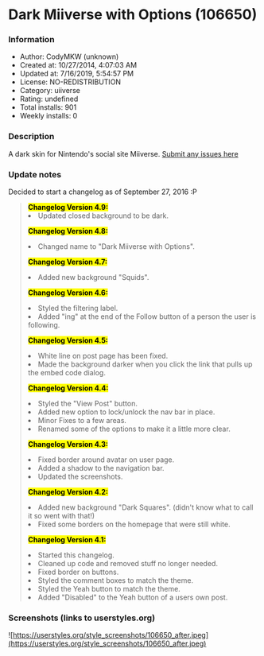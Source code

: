 # Dark Miiverse with Options (106650)

### Information
- Author: CodyMKW (unknown)
- Created at: 10/27/2014, 4:07:03 AM
- Updated at: 7/16/2019, 5:54:57 PM
- License: NO-REDISTRIBUTION
- Category: uiiverse
- Rating: undefined
- Total installs: 901
- Weekly installs: 0


### Description
A dark skin for Nintendo's social site Miiverse.
<a href="https://github.com/CodyMKW/Dark-Userstyles/issues">Submit any issues here</a>

### Update notes
Decided to start a changelog as of September 27, 2016 :P

<blockquote>
<mark><b>Changelog Version 4.9:</b></mark>
<li>Updated closed background to be dark.

<mark><b>Changelog Version 4.8:</b></mark>
<li>Changed name to "Dark Miiverse with Options".

<mark><b>Changelog Version 4.7:</b></mark>
<li>Added new background "Squids".

<mark><b>Changelog Version 4.6:</b></mark>
<li>Styled the filtering label.
<li>Added "ing" at the end of the Follow button of a person the user is following.

<mark><b>Changelog Version 4.5:</b></mark>
<li>White line on post page has been fixed.
<li>Made the background darker when you click the link that pulls up the embed code dialog.

<mark><b>Changelog Version 4.4:</b></mark>
<li>Styled the "View Post" button.
<li>Added new option to lock/unlock the nav bar in place.
<li>Minor Fixes to a few areas.
<li>Renamed some of the options to make it a little more clear.

<mark><b>Changelog Version 4.3:</b></mark>
<li>Fixed border around avatar on user page.
<li>Added a shadow to the navigation bar.
<li>Updated the screenshots.

<mark><b>Changelog Version 4.2:</b></mark>
<li>Added new background "Dark Squares". (didn't know what to call it so went with that!)
<li>Fixed some borders on the homepage that were still white.

<mark><b>Changelog Version 4.1:</b></mark>
<li>Started this changelog.
<li>Cleaned up code and removed stuff no longer needed.
<li>Fixed border on buttons.
<li>Styled the comment boxes to match the theme.
<li>Styled the Yeah button to match the theme.
<li>Added "Disabled" to the Yeah button of a users own post.
</blockquote>

### Screenshots (links to userstyles.org)
![https://userstyles.org/style_screenshots/106650_after.jpeg](https://userstyles.org/style_screenshots/106650_after.jpeg)



